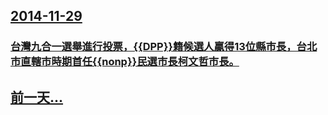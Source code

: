 ## [2014-11-29](/zh/news/2014/11/29/index.md)

### [台灣九合一選舉進行投票，{{DPP}}籍候選人贏得13位縣市長，台北市直轄市時期首任{{nonp}}民選市長柯文哲市長。](/zh/news/2014/11/29/台灣九合一選舉進行投票-DPP-籍候選人贏得13位縣市長-台北市直轄市時期首任-nonp-民選市長柯文哲市長.md)
## [前一天...](/zh/news/2014/11/28/index.md)

